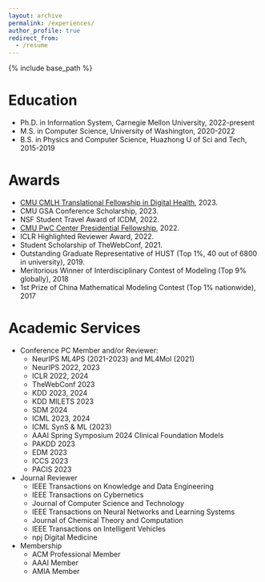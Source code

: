 ```yaml
---
layout: archive
permalink: /experiences/
author_profile: true
redirect_from:
  - /resume
---
```


{% include base_path %}

Education
======
* Ph.D. in Information System, Carnegie Mellon University, 2022-present
* M.S. in Computer Science, University of Washington, 2020-2022
* B.S. in Physics and Computer Science, Huazhong U of Sci and Tech, 2015-2019

Awards
======
* [CMU CMLH Translational Fellowship in Digital Health](https://www.cs.cmu.edu/cmlh/translational-fellows), 2023.
* CMU GSA Conference Scholarship, 2023.
* NSF Student Travel Award of ICDM, 2022.
* [CMU PwC Center Presidential Fellowship](https://www.cmu.edu/risk-reg-center/index.html), 2022.
* ICLR Highlighted Reviewer Award, 2022.
* Student Scholarship of TheWebConf, 2021.
* Outstanding Graduate Representative of HUST (Top 1%, 40 out of 6800 in university), 2019.
* Meritorious Winner of Interdisciplinary Contest of Modeling (Top 9% globally), 2018
* 1st Prize of China Mathematical Modeling Contest (Top 1% nationwide), 2017

Academic Services
======
* Conference PC Member and/or Reviewer:
  * NeurIPS ML4PS (2021-2023) and ML4Mol (2021)
  * NeurIPS 2022, 2023
  * ICLR 2022, 2024
  * TheWebConf 2023
  * KDD 2023, 2024
  * KDD MILETS 2023 
  * SDM 2024
  * ICML 2023, 2024
  * ICML SynS & ML (2023)
  * AAAI Spring Symposium 2024 Clinical Foundation Models
  * PAKDD 2023
  * EDM 2023
  * ICCS 2023
  * PACIS 2023
* Journal Reviewer
  * IEEE Transactions on Knowledge and Data Engineering
  * IEEE Transactions on Cybernetics
  * Journal of Computer Science and Technology
  * IEEE Transactions on Neural Networks and Learning Systems
  * Journal of Chemical Theory and Computation
  * IEEE Transactions on Intelligent Vehicles
  * npj Digital Medicine
* Membership
  * ACM Professional Member
  * AAAI Member
  * AMIA Member

  
